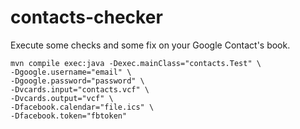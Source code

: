 contacts-checker
================
Execute some checks and some fix on your Google Contact's book.
```
mvn compile exec:java -Dexec.mainClass="contacts.Test" \
-Dgoogle.username="email" \
-Dgoogle.password="password" \
-Dvcards.input="contacts.vcf" \
-Dvcards.output="vcf" \
-Dfacebook.calendar="file.ics" \
-Dfacebook.token="fbtoken"
```
